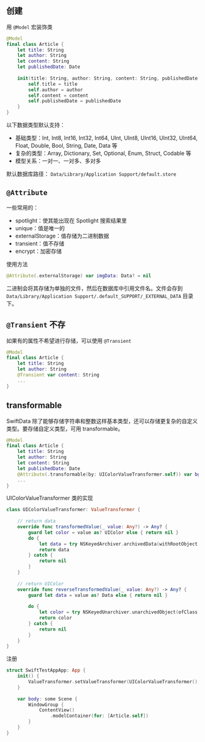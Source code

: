 
## 创建

用 `@Model` 宏装饰类
```swift
@Model
final class Article {
    let title: String
    let author: String
    let content: String
    let publishedDate: Date
    
    init(title: String, author: String, content: String, publishedDate: Date) {
        self.title = title
        self.author = author
        self.content = content
        self.publishedDate = publishedDate
    }
}
```

以下数据类型默认支持：
- 基础类型：Int, Int8, Int16, Int32, Int64, UInt, UInt8, UInt16, UInt32, UInt64, Float, Double, Bool, String, Date, Data 等
- 复杂的类型：Array, Dictionary, Set, Optional, Enum, Struct, Codable 等
- 模型关系：一对一、一对多、多对多

默认数据库路径： `Data/Library/Application Support/default.store`

## `@Attribute`

一些常用的：

- spotlight：使其能出现在 Spotlight 搜索结果里
- unique：值是唯一的
- externalStorage：值存储为二进制数据
- transient：值不存储
- encrypt：加密存储

使用方法
```swift
@Attribute(.externalStorage) var imgData: Data? = nil
```

二进制会将其存储为单独的文件，然后在数据库中引用文件名。文件会存到  `Data/Library/Application Support/.default_SUPPORT/_EXTERNAL_DATA` 目录下。

## `@Transient` 不存

如果有的属性不希望进行存储，可以使用 `@Transient`

```swift
@Model
final class Article {
    let title: String
    let author: String
    @Transient var content: String
    ...
}
```

## transformable

SwiftData 除了能够存储字符串和整数这样基本类型，还可以存储更复杂的自定义类型。要存储自定义类型，可用 transformable。

```swift
@Model
final class Article {
    let title: String
    let author: String
    let content: String
    let publishedDate: Date
    @Attribute(.transformable(by: UIColorValueTransformer.self)) var bgColor: UIColor
    ...
}
```

UIColorValueTransformer 类的实现

```swift
class UIColorValueTransformer: ValueTransformer {
    
    // return data
    override func transformedValue(_ value: Any?) -> Any? {
        guard let color = value as? UIColor else { return nil }
        do {
            let data = try NSKeyedArchiver.archivedData(withRootObject: color, requiringSecureCoding: true)
            return data
        } catch {
            return nil
        }
    }
    
    // return UIColor
    override func reverseTransformedValue(_ value: Any?) -> Any? {
        guard let data = value as? Data else { return nil }
        
        do {
            let color = try NSKeyedUnarchiver.unarchivedObject(ofClass: UIColor.self, from: data)
            return color
        } catch {
            return nil 
        }
    }
}
```

注册

```swift
struct SwiftTestAppApp: App {
    init() {
        ValueTransformer.setValueTransformer(UIColorValueTransformer(), forName: NSValueTransformerName("UIColorValueTransformer"))
    }
    
    var body: some Scene {
        WindowGroup {
            ContentView()
                .modelContainer(for: [Article.self])
        }
    }
}
```
